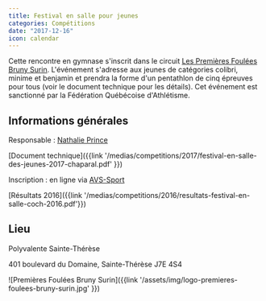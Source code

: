 ```yaml
---
title: Festival en salle pour jeunes
categories: Compétitions
date: "2017-12-16"
icon: calendar
---
```


Cette rencontre en gymnase s'inscrit dans le circuit [Les Premières Foulées Bruny Surin](http://www.athletisme-quebec.ca/evenements-en-gymnase). L'événement s'adresse aux jeunes de catégories colibri, minime et benjamin et prendra la forme d'un pentathlon de cinq épreuves pour tous (voir le document technique pour les détails). Cet événement est sanctionné par la Fédération Québécoise d'Athlétisme.

## Informations générales

Responsable : [Nathalie Prince](mailto:nathalie.prince1@videotron.ca)

[Document technique]({{link '/medias/competitions/2017/festival-en-salle-des-jeunes-2017-chaparal.pdf' }})

Inscription : en ligne via [AVS-Sport](http://www.avs-sport.com/main.php )

<!--[Horaire définitif]({{link '/medias/competitions/2016/horaire-festival-en-salle-coch-2016.pdf' }})-->

[Résultats 2016]({{link '/medias/competitions/2016/resultats-festival-en-salle-coch-2016.pdf'}})

## Lieu

Polyvalente Sainte-Thérèse

401 boulevard du Domaine, Sainte-Thérèse J7E 4S4

![Premières Foulées Bruny Surin]({{link '/assets/img/logo-premieres-foulees-bruny-surin.jpg' }})
